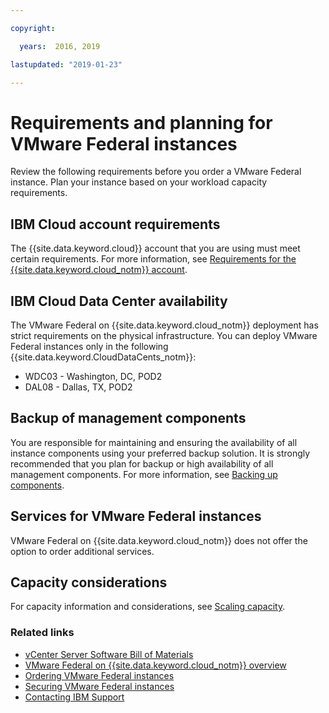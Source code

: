 ```yaml
---

copyright:

  years:  2016, 2019

lastupdated: "2019-01-23"

---
```


# Requirements and planning for VMware Federal instances

Review the following requirements before you order a VMware Federal instance. Plan your instance based on your workload capacity requirements.

## IBM Cloud account requirements

The {{site.data.keyword.cloud}} account that you are using must meet certain requirements. For more information, see [Requirements for the {{site.data.keyword.cloud_notm}} account](/docs/services/vmwaresolutions/vmonic?topic=vmware-solutions-requirements-for-the-ibm-cloud-infrastructure-account).

## IBM Cloud Data Center availability

The VMware Federal on {{site.data.keyword.cloud_notm}} deployment has strict requirements on the physical infrastructure. You can deploy VMware Federal instances only in the following {{site.data.keyword.CloudDataCents_notm}}:
- WDC03 - Washington, DC, POD2
- DAL08 - Dallas, TX, POD2

## Backup of management components

You are responsible for maintaining and ensuring the availability of all instance components using your preferred backup solution. It is strongly recommended that you plan for backup or high availability of all management components. For more information, see [Backing up components](/docs/services/vmwaresolutions/archiref/solution?topic=vmware-solutions-backing-up-components).

## Services for VMware Federal instances

VMware Federal on {{site.data.keyword.cloud_notm}} does not offer the option to order additional services.

## Capacity considerations

For capacity information and considerations, see [Scaling capacity](/docs/services/vmwaresolutions/archiref/solution?topic=vmware-solutions-scaling-capacity).

### Related links

* [vCenter Server Software Bill of Materials](/docs/services/vmwaresolutions/vcenter?topic=vmware-solutions-vcenter-server-bill-of-materials)
* [VMware Federal on {{site.data.keyword.cloud_notm}} overview](/docs/services/vmwaresolutions/vcenter?topic=vmware-solutions-vmware-federal-on-ibm-cloud-overview)
* [Ordering VMware Federal instances](/docs/services/vmwaresolutions/vcenter?topic=vmware-solutions-ordering-vmware-federal-instances)
* [Securing VMware Federal instances](/docs/services/vmwaresolutions/vcenter?topic=vmware-solutions-securing-vmware-federal-instances)
* [Contacting IBM Support](/docs/services/vmwaresolutions/vmonic?topic=vmware-solutions-contacting-ibm-support)
